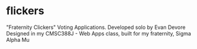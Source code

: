 # flickers
"Fraternity Clickers" Voting Applications. 
Developed solo by Evan Devore
Designed in my CMSC388J - Web Apps class, built for my fraternity, Sigma Alpha Mu
